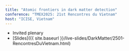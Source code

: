 ```yaml
---
title: "Atomic frontiers in dark matter detection"
conference: "TMEX2025: 21st Rencontres du Vietnam"
host: "ICISE, Vietnam"
---
```

* Invited plenary
* [Slides]({{ site.baseurl }}/live-slides/DarkMatter/2501-RencontresDuVietnam.html)
